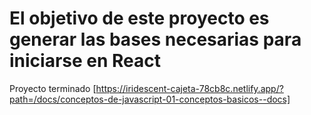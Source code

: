 # El objetivo de este proyecto es generar las bases necesarias para iniciarse en React

Proyecto terminado
[https://iridescent-cajeta-78cb8c.netlify.app/?path=/docs/conceptos-de-javascript-01-conceptos-basicos--docs]
